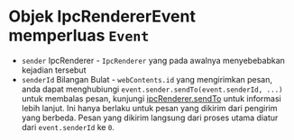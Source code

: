 # Objek IpcRendererEvent memperluas `Event`

* `sender` IpcRenderer - `IpcRenderer` yang pada awalnya menyebebabkan kejadian tersebut
* `senderId` Bilangan Bulat - `webContents.id` yang mengirimkan pesan, anda dapat menghubiungi `event.sender.sendTo(event.senderId, ...)` untuk membalas pesan, kunjungi [ipcRenderer.sendTo](#ipcrenderersendtowindowid-channel--arg1-arg2-) untuk informasi lebih lanjut. Ini hanya berlaku untuk pesan yang dikirim dari pengirim yang berbeda. Pesan yang dikirim langsung dari proses utama diatur dari `event.senderId` ke `0`.
